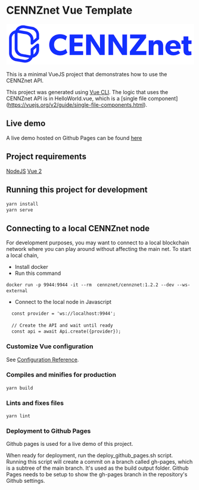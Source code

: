 # CENNZnet Vue Template

![CENNZnet logo](./src/assets/logo.png)

This is a minimal VueJS project that demonstrates how to use the CENNZnet API.

This project was generated using [Vue CLI](https://cli.vuejs.org/). 
The logic that uses the CENNZnet API is in HelloWorld.vue, which is a [single file component] (https://vuejs.org/v2/guide/single-file-components.html).

## Live demo

A live demo hosted on Github Pages can be found [here](https://cennznet.js.org/cennznet-vue-template/)

## Project requirements

[NodeJS](https://nodejs.org/en/)
[Vue 2](https://vuejs.org/v2/guide/installation.html#NPM)

## Running this project for development
```
yarn install
yarn serve
```

## Connecting to a local CENNZnet node

For development purposes, you may want to connect to a local blockchain network where you can play around without affecting the main net.
To start a local chain, 
* Install docker
* Run this command
```
docker run -p 9944:9944 -it --rm  cennznet/cennznet:1.2.2 --dev --ws-external
```

* Connect to the local node in Javascript
```
  const provider = 'ws://localhost:9944';

  // Create the API and wait until ready
  const api = await Api.create({provider});
```

### Customize Vue configuration
See [Configuration Reference](https://cli.vuejs.org/config/).

### Compiles and minifies for production
```
yarn build
```

### Lints and fixes files
```
yarn lint
```

### Deployment to Github Pages

Github pages is used for a live demo of this project.

When ready for deployment, run the deploy_github_pages.sh script.
Running this script will create a commit on a branch called gh-pages, which is a subtree of the main branch. It's used as the build output folder.
Github Pages needs to be setup to show the gh-pages branch in the repository's Github settings.

